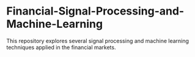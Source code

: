 # Financial-Signal-Processing-and-Machine-Learning

This repository explores several signal processing and machine learning techniques applied in the financial markets. 
